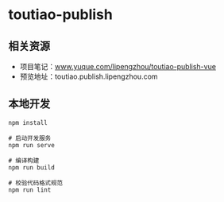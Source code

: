 # toutiao-publish

## 相关资源

- 项目笔记：www.yuque.com/lipengzhou/toutiao-publish-vue
- 预览地址：toutiao.publish.lipengzhou.com

## 本地开发

```shell
npm install

# 启动开发服务
npm run serve

# 编译构建
npm run build

# 校验代码格式规范
npm run lint
```
